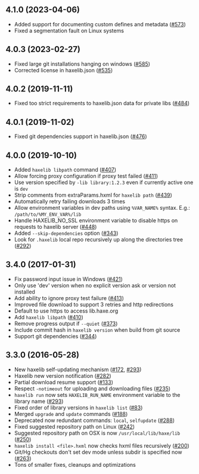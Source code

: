 ## 4.1.0 (2023-04-06)

 - Added support for documenting custom defines and metadata ([#573](https://github.com/HaxeFoundation/haxelib/pull/573))
 - Fixed a segmentation fault on Linux systems

## 4.0.3 (2023-02-27)
 - Fixed large git installations hanging on windows ([#585](https://github.com/HaxeFoundation/haxelib/pull/585))
 - Corrected license in haxelib.json ([#535](https://github.com/HaxeFoundation/haxelib/pull/535))

## 4.0.2 (2019-11-11)
 - Fixed too strict requirements to haxelib.json data for private libs ([#484](https://github.com/HaxeFoundation/haxelib/issues/484))

## 4.0.1 (2019-11-02)
 - Fixed git dependencies support in haxelib.json ([#476](https://github.com/HaxeFoundation/haxelib/issues/476))

## 4.0.0 (2019-10-10)

 - Added `haxelib libpath` command ([#407](https://github.com/HaxeFoundation/haxelib/issues/407))
 - Allow forcing proxy configuration if proxy test failed ([#411](https://github.com/HaxeFoundation/haxelib/issues/411))
 - Use version specified by `-lib library:1.2.3` even if currently active one is `dev`
 - Strip comments from extraParams.hxml for `haxelib path` ([#439](https://github.com/HaxeFoundation/haxelib/issues/439))
 - Automatically retry failing downloads 3 times
 - Allow environment variables in dev paths using `%VAR_NAME%` syntax. E.g.: `/path/to/%MY_ENV_VAR%/lib`
 - Handle HAXELIB_NO_SSL environment variable to disable https on requests to haxelib server ([#448](https://github.com/HaxeFoundation/haxelib/issues/448))
 - Added `--skip-dependencies` option ([#343](https://github.com/HaxeFoundation/haxelib/issues/343))
 - Look for `.haxelib` local repo recursively up along the directories tree ([#292](https://github.com/HaxeFoundation/haxelib/issues/292))

## 3.4.0 (2017-01-31)

 - Fix password input issue in Windows ([#421](https://github.com/HaxeFoundation/haxelib/issues/421))
 - Only use 'dev' version when no explicit version ask or version not installed
 - Add ability to ignore proxy test failure ([#413](https://github.com/HaxeFoundation/haxelib/issues/413))
 - Improved file download to support 3 retries and http redirections
 - Default to use https to access lib.haxe.org
 - Add `haxelib libpath` ([#410](https://github.com/HaxeFoundation/haxelib/issues/410))
 - Remove progress output if `--quiet` ([#373](https://github.com/HaxeFoundation/haxelib/issues/373))
 - Include commit hash in `haxelib version` when build from git source
 - Support git dependencies ([#344](https://github.com/HaxeFoundation/haxelib/issues/344))

## 3.3.0 (2016-05-28)

 - New haxelib self-updating mechanism ([#172](https://github.com/HaxeFoundation/haxelib/issues/172), [#293](https://github.com/HaxeFoundation/haxelib/issues/293))
 - Haxelib new version notification ([#282](https://github.com/HaxeFoundation/haxelib/issues/282))
 - Partial download resume support ([#133](https://github.com/HaxeFoundation/haxelib/issues/133))
 - Respect `-notimeout` for uploading and downloading files ([#235](https://github.com/HaxeFoundation/haxelib/issues/235))
 - `haxelib run` now sets `HAXELIB_RUN_NAME` environment variable to the library name ([#293](https://github.com/HaxeFoundation/haxelib/issues/293))
 - Fixed order of library versions in `haxelib list` ([#83](https://github.com/HaxeFoundation/haxelib/issues/83))
 - Merged `upgrade` and `update` commands ([#188](https://github.com/HaxeFoundation/haxelib/issues/188))
 - Deprecated now redundant commands: `local`, `selfupdate` ([#288](https://github.com/HaxeFoundation/haxelib/issues/288))
 - Fixed suggested repository path on Linux ([#242](https://github.com/HaxeFoundation/haxelib/issues/242))
 - Suggested repository path on OSX is now `/usr/local/lib/haxe/lib` ([#250](https://github.com/HaxeFoundation/haxelib/issues/250))
 - `haxelib install <file>.hxml` now checks hxml files recursively ([#200](https://github.com/HaxeFoundation/haxelib/issues/200))
 - Git/Hg checkouts don't set dev mode unless subdir is specified now ([#263](https://github.com/HaxeFoundation/haxelib/issues/263))
 - Tons of smaller fixes, cleanups and optimizations
